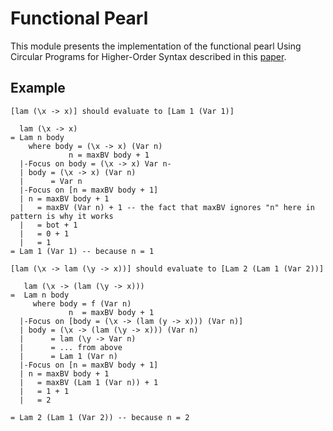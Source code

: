 # Functional Pearl

This module presents the implementation of the functional pearl Using Circular Programs for Higher-Order Syntax described in this [paper](http://www.cse.chalmers.se/~emax/documents/axelsson2013using.pdf).

## Example

```
[lam (\x -> x)] should evaluate to [Lam 1 (Var 1)]

  lam (\x -> x)
= Lam n body
    where body = (\x -> x) (Var n)
             n = maxBV body + 1
  |-Focus on body = (\x -> x) Var n-
  | body = (\x -> x) (Var n)
  |      = Var n
  |-Focus on [n = maxBV body + 1]
  | n = maxBV body + 1
  |   = maxBV (Var n) + 1 -- the fact that maxBV ignores "n" here in pattern is why it works
  |   = bot + 1
  |   = 0 + 1
  |   = 1
= Lam 1 (Var 1) -- because n = 1

[lam (\x -> lam (\y -> x))] should evaluate to [Lam 2 (Lam 1 (Var 2))]

   lam (\x -> (lam (\y -> x)))
=  Lam n body
     where body = f (Var n)
             n  = maxBV body + 1
  |-Focus on [body = (\x -> (lam (y -> x))) (Var n)]
  | body = (\x -> (lam (\y -> x))) (Var n)
  |      = lam (\y -> Var n)
  |      = ... from above
  |      = Lam 1 (Var n)
  |-Focus on [n = maxBV body + 1]
  | n = maxBV body + 1
  |   = maxBV (Lam 1 (Var n)) + 1
  |   = 1 + 1
  |   = 2

= Lam 2 (Lam 1 (Var 2)) -- because n = 2

```



